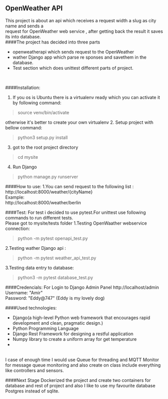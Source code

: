 
## OpenWeather API

This project is about an api which receives a request width a slug as city name and sends a<br />
request for OpenWeather web service , after getting back the result it saves its into database.<br />
####The project has decided into three parts
* openweatherapi which sends request to the OpenWeather
* wather Django app which parse re sponses and savethem in the database.
* Test section which does unittest different parts of project.
<br>



####Installation:
1. If you os is Ubuntu there is a virtualenv ready which you can activate it by following command:
>source venv/bin/activate

otherwise it's better to create your own virtualenv
2. Setup project with bellow command:
>python3 setup.py install
3. got to the root project directory
>cd mysite
4. Run Django  
>python manage.py runserver

####How to use:
1.You can send request to the following list :<br>
http://localhost:8000/weather/{cityName}
<br>
Example: <br>
http://localhost:8000/weather/berlin



####Test:
For test i decided to use pytest.For unittest use following commands to run different
tests.<br>
Please got to mysite/tests folder
1.Testing OpenWaather webservice connection:
>python -m pytest openapi_test.py

2.Testing wather Django api :
>python -m pytest weather_api_test.py 

3.Testing data entry to database:
>python3 -m pytest database_test.py 

####Credencials:
For Login to Django Admin Panel
<bir>
http://localhost/admin
<br>
Username: "Amir"
<br>
Password: "Eddy@747" (Eddy is my lovely dog)

####Used technologies:
* Django(a high-level Python web framework that encourages rapid development and clean, pragmatic design.)
* Python Programming Language
* Django Rest Framework for designing a restful application
* Numpy library to create a uniform array for get temperature
*  <br />
<br />
I case of enough time I would use Queue for threading and MQTT Monitor for message queue monitoring
and also create on class include everything like controllers and sensors.


####Next Stage
Dockerized the project and create two containers for database and 
rest of project and also I like to use my favourite database Postgres
instead of sqlite.




